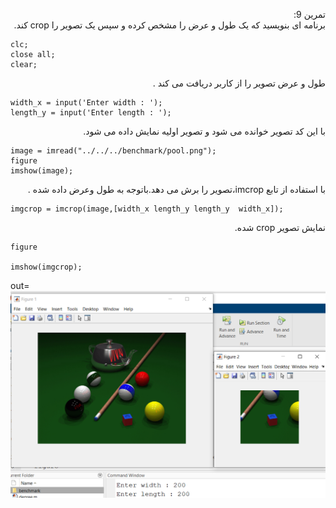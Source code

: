 <div dir ="rtl">

تمرین 9:<br/>
        برنامه ای بنویسید که یک طول و عرض را مشخص کرده و سپس یک تصویر را crop کند. <br/>

</div>

```
clc;
close all;
clear;
```
<div dir ="rtl">
طول و عرض تصویر را از کاربر دریافت  می کند . <br/>
</div>

```
width_x = input('Enter width : ');
length_y = input('Enter length : ');
```
<div dir ="rtl">
با این کد تصویر خوانده می شود و تصویر اولیه نمایش داده می شود. <br/>
</div>

```
image = imread("../../../benchmark/pool.png");
figure
imshow(image);

```

<div dir ="rtl">
با استفاده از تابع imcrop،تصویر را برش می دهد.باتوجه به طول وعرض داده شده .<br/>
</div>

```
imgcrop = imcrop(image,[width_x length_y length_y  width_x]);
```
<div dir ="rtl">
 نمایش تصویر crop شده.<br/>
</div>

```
figure

imshow(imgcrop);
```

out=![out](https://github.com/semnan-university-ai/image-processing-class/blob/main/excersiecs/FatemehSeyfi/9/q9.png)
